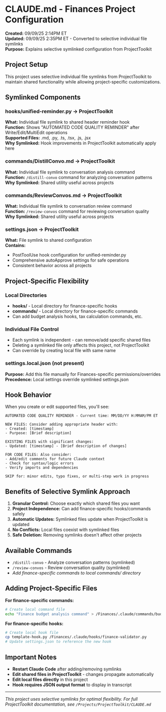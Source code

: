 # CLAUDE.md - Finances Project Configuration

**Created:** 09/09/25 2:14PM ET  
**Updated:** 09/09/25 2:35PM ET - Converted to selective individual file symlinks  
**Purpose:** Explains selective symlinked configuration from ProjectToolkit

## Project Setup

This project uses selective individual file symlinks from ProjectToolkit to maintain shared functionality while allowing project-specific customizations.

## Symlinked Components

### hooks/unified-reminder.py → ProjectToolkit
**What:** Individual file symlink to shared header reminder hook  
**Function:** Shows "AUTOMATED CODE QUALITY REMINDER" after Write/Edit/MultiEdit operations  
**Supported Files:** .md, .py, .ts, .tsx, .js, .jsx  
**Why Symlinked:** Hook improvements in ProjectToolkit automatically apply here

### commands/DistillConvo.md → ProjectToolkit  
**What:** Individual file symlink to conversation analysis command  
**Function:** `/distill-convo` command for analyzing conversation patterns  
**Why Symlinked:** Shared utility useful across projects

### commands/ReviewConvos.md → ProjectToolkit
**What:** Individual file symlink to conversation review command  
**Function:** `/review-convos` command for reviewing conversation quality  
**Why Symlinked:** Shared utility useful across projects

### settings.json → ProjectToolkit
**What:** File symlink to shared configuration  
**Contains:**
- PostToolUse hook configuration for unified-reminder.py
- Comprehensive autoApprove settings for safe operations
- Consistent behavior across all projects

## Project-Specific Flexibility

### Local Directories
- **hooks/** - Local directory for finance-specific hooks
- **commands/** - Local directory for finance-specific commands
- Can add budget analysis hooks, tax calculation commands, etc.

### Individual File Control
- Each symlink is independent - can remove/add specific shared files
- Deleting a symlinked file only affects this project, not ProjectToolkit
- Can override by creating local file with same name

### settings.local.json (not present)
**Purpose:** Add this file manually for Finances-specific permissions/overrides  
**Precedence:** Local settings override symlinked settings.json

## Hook Behavior

When you create or edit supported files, you'll see:
```
AUTOMATED CODE QUALITY REMINDER - Current time: MM/DD/YY H:MMAM/PM ET

NEW FILES: Consider adding appropriate header with:
- Created: [timestamp]
- Purpose: [Brief description]

EXISTING FILES with significant changes:
- Updated: [timestamp] - [Brief description of changes]

FOR CODE FILES: Also consider:
- Add/edit comments for future Claude context
- Check for syntax/logic errors
- Verify imports and dependencies

SKIP for: minor edits, typo fixes, or multi-step work in progress
```

## Benefits of Selective Symlink Approach

1. **Granular Control:** Choose exactly which shared files you want
2. **Project Independence:** Can add finance-specific hooks/commands safely  
3. **Automatic Updates:** Symlinked files update when ProjectToolkit is updated
4. **No Conflicts:** Local files coexist with symlinked files
5. **Safe Deletion:** Removing symlinks doesn't affect other projects

## Available Commands

- `/distill-convo` - Analyze conversation patterns (symlinked)
- `/review-convos` - Review conversation quality (symlinked)
- *Add finance-specific commands to local commands/ directory*

## Adding Project-Specific Files

**For finance-specific commands:**
```bash
# Create local command file
echo "Finance budget analysis command" > /Finances/.claude/commands/budget-analysis.md
```

**For finance-specific hooks:**
```bash  
# Create local hook file
cp template-hook.py /Finances/.claude/hooks/finance-validator.py
# Update settings.json to reference the new hook
```

## Important Notes

- **Restart Claude Code** after adding/removing symlinks
- **Edit shared files in ProjectToolkit** - changes propagate automatically
- **Edit local files directly** in this project
- **Hook requires JSON output format** to display in transcript

---

*This project uses selective symlinks for optimal flexibility. For full ProjectToolkit documentation, see `/Projects/ProjectToolkit/CLAUDE.md`*